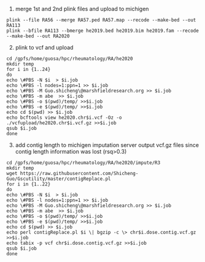 1. merge 1st and 2nd plink files and upload to michigen
```
plink --file RA56 --merge RA57.ped RA57.map --recode --make-bed --out RA113
plink --bfile RA113 --bmerge he2019.bed he2019.bim he2019.fam --recode --make-bed --out RA2020
```
2. plink to vcf and upload
```
cd /gpfs/home/guosa/hpc/rheumatology/RA/he2020
mkdir temp
for i in {1..24}
do
echo \#PBS -N $i  > $i.job
echo \#PBS -l nodes=1:ppn=1 >> $i.job
echo \#PBS -M Guo.shicheng\@marshfieldresearch.org >> $i.job
echo \#PBS -m abe  >> $i.job
echo \#PBS -o $(pwd)/temp/ >>$i.job
echo \#PBS -e $(pwd)/temp/ >>$i.job
echo cd $(pwd) >> $i.job
echo bcftools view he2020.chr$i.vcf -Oz -o ./vcfupload/he2020.chr$i.vcf.gz >>$i.job
qsub $i.job
done
```
3. add contig length to michigen imputation server output vcf.gz files since contig length information was lost (rsq>0.3) 
```
cd /gpfs/home/guosa/hpc/rheumatology/RA/he2020/impute/R3
mkdir temp
wget https://raw.githubusercontent.com/Shicheng-Guo/Gscutility/master/contigReplace.pl
for i in {1..22}
do
echo \#PBS -N $i  > $i.job
echo \#PBS -l nodes=1:ppn=1 >> $i.job
echo \#PBS -M Guo.shicheng\@marshfieldresearch.org >> $i.job
echo \#PBS -m abe  >> $i.job
echo \#PBS -o $(pwd)/temp/ >>$i.job
echo \#PBS -e $(pwd)/temp/ >>$i.job
echo cd $(pwd) >> $i.job
echo perl contigReplace.pl $i \| bgzip -c \> chr$i.dose.contig.vcf.gz >>$i.job
echo tabix -p vcf chr$i.dose.contig.vcf.gz >>$i.job
qsub $i.job
done
```
